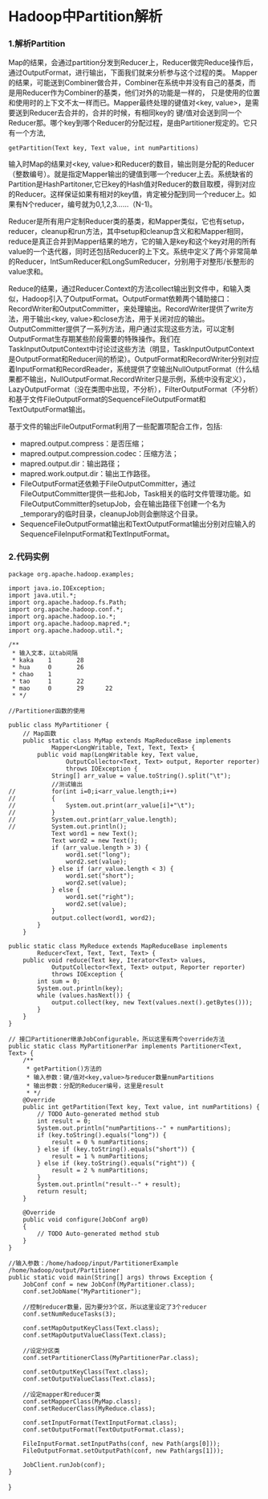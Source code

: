 # Hadoop中Partition解析


### 1.解析Partition

Map的结果，会通过partition分发到Reducer上，Reducer做完Reduce操作后，通过OutputFormat，进行输出，下面我们就来分析参与这个过程的类。
Mapper的结果，可能送到Combiner做合并，Combiner在系统中并没有自己的基类，而是用Reducer作为Combiner的基类，他们对外的功能是一样的，
只是使用的位置和使用时的上下文不太一样而已。Mapper最终处理的键值对<key, value>，是需要送到Reducer去合并的，合并的时候，有相同key的
键/值对会送到同一个Reducer那。哪个key到哪个Reducer的分配过程，是由Partitioner规定的。它只有一个方法,

	getPartition(Text key, Text value, int numPartitions) 

输入时Map的结果对<key, value>和Reducer的数目，输出则是分配的Reducer（整数编号）。就是指定Mapper输出的键值到哪一个reducer上去。系统缺省的Partition是HashPartitoner,它已key的Hash值对Reducer的数目取模，得到对应的Reducer。这样保证如果有相对的key值，肯定被分配到同一个reducer上。如果有N个reducer，编号就为0,1,2,3……（N-1)。

<!--more-->

Reducer是所有用户定制Reducer类的基类，和Mapper类似，它也有setup，reducer，cleanup和run方法，其中setup和cleanup含义和和Mapper相同，reduce是真正合并到Mapper结果的地方，它的输入是key和这个key对用的所有value的一个迭代器，同时还包括Reducer的上下文。系统中定义了两个非常简单的Reducer，IntSumReducer和LongSumReducer，分别用于对整形/长整形的value求和。

Reduce的结果，通过Reducer.Context的方法collect输出到文件中，和输入类似，Hadoop引入了OutputFormat。OutputFormat依赖两个辅助接口：RecordWriter和OutputCommitter，来处理输出。RecordWriter提供了write方法，用于输出<key, value>和close方法，用于关闭对应的输出。OutputCommitter提供了一系列方法，用户通过实现这些方法，可以定制OutputFormat生存期某些阶段需要的特殊操作。我们在TaskInputOutputContext中讨论过这些方法（明显，TaskInputOutputContext是OutputFormat和Reducer间的桥梁）。OutputFormat和RecordWriter分别对应着InputFormat和RecordReader，系统提供了空输出NullOutputFormat（什么结果都不输出，NullOutputFormat.RecordWriter只是示例，系统中没有定义），LazyOutputFormat（没在类图中出现，不分析），FilterOutputFormat（不分析）和基于文件FileOutputFormat的SequenceFileOutputFormat和TextOutputFormat输出。

基于文件的输出FileOutputFormat利用了一些配置项配合工作，包括:

- mapred.output.compress：是否压缩；
- mapred.output.compression.codec：压缩方法；
- mapred.output.dir：输出路径；
- mapred.work.output.dir：输出工作路径。
- FileOutputFormat还依赖于FileOutputCommitter，通过FileOutputCommitter提供一些和Job，Task相关的临时文件管理功能。如FileOutputCommitter的setupJob，会在输出路径下创建一个名为_temporary的临时目录，cleanupJob则会删除这个目录。
- SequenceFileOutputFormat输出和TextOutputFormat输出分别对应输入的SequenceFileInputFormat和TextInputFormat。

### 2.代码实例
	package org.apache.hadoop.examples;

	import java.io.IOException;
	import java.util.*;
	import org.apache.hadoop.fs.Path;
	import org.apache.hadoop.conf.*;
	import org.apache.hadoop.io.*;
	import org.apache.hadoop.mapred.*;
	import org.apache.hadoop.util.*;
	
	/**
	 * 输入文本，以tab间隔
	 * kaka    1       28
	 * hua     0       26
	 * chao    1
	 * tao     1       22
	 * mao     0       29      22
	 * */
	
	//Partitioner函数的使用
	
	public class MyPartitioner {
		// Map函数
		public static class MyMap extends MapReduceBase implements
				Mapper<LongWritable, Text, Text, Text> {
			public void map(LongWritable key, Text value,
					OutputCollector<Text, Text> output, Reporter reporter)
					throws IOException {
				String[] arr_value = value.toString().split("\t");
				//测试输出
	//			for(int i=0;i<arr_value.length;i++)
	//			{
	//				System.out.print(arr_value[i]+"\t");
	//			}
	//			System.out.print(arr_value.length);
	//			System.out.println();		
				Text word1 = new Text();
				Text word2 = new Text();
				if (arr_value.length > 3) {
					word1.set("long");
					word2.set(value);
				} else if (arr_value.length < 3) {
					word1.set("short");
					word2.set(value);
				} else {
					word1.set("right");
					word2.set(value);
				}
				output.collect(word1, word2);
			}
		}
	
	public static class MyReduce extends MapReduceBase implements
			Reducer<Text, Text, Text, Text> {
		public void reduce(Text key, Iterator<Text> values,
				OutputCollector<Text, Text> output, Reporter reporter)
				throws IOException {
			int sum = 0;
			System.out.println(key);
			while (values.hasNext()) {
				output.collect(key, new Text(values.next().getBytes()));	
			}
		}
	}

	// 接口Partitioner继承JobConfigurable，所以这里有两个override方法
	public static class MyPartitionerPar implements Partitioner<Text, Text> {
		/**
		 * getPartition()方法的
		 * 输入参数：键/值对<key,value>与reducer数量numPartitions
		 * 输出参数：分配的Reducer编号，这里是result
		 * */
		@Override
		public int getPartition(Text key, Text value, int numPartitions) {
			// TODO Auto-generated method stub
			int result = 0;
			System.out.println("numPartitions--" + numPartitions);
			if (key.toString().equals("long")) {
				result = 0 % numPartitions;
			} else if (key.toString().equals("short")) {
				result = 1 % numPartitions;
			} else if (key.toString().equals("right")) {
				result = 2 % numPartitions;
			}
			System.out.println("result--" + result);
			return result;
		}
		
		@Override
		public void configure(JobConf arg0) 
		{
			// TODO Auto-generated method stub
		}
	}

	//输入参数：/home/hadoop/input/PartitionerExample /home/hadoop/output/Partitioner
	public static void main(String[] args) throws Exception {
		JobConf conf = new JobConf(MyPartitioner.class);
		conf.setJobName("MyPartitioner");
		
		//控制reducer数量，因为要分3个区，所以这里设定了3个reducer
		conf.setNumReduceTasks(3);

		conf.setMapOutputKeyClass(Text.class);
		conf.setMapOutputValueClass(Text.class);

		//设定分区类
		conf.setPartitionerClass(MyPartitionerPar.class);

		conf.setOutputKeyClass(Text.class);
		conf.setOutputValueClass(Text.class);

		//设定mapper和reducer类
		conf.setMapperClass(MyMap.class);
		conf.setReducerClass(MyReduce.class);

		conf.setInputFormat(TextInputFormat.class);
		conf.setOutputFormat(TextOutputFormat.class);

		FileInputFormat.setInputPaths(conf, new Path(args[0]));
		FileOutputFormat.setOutputPath(conf, new Path(args[1]));

		JobClient.runJob(conf);
	}
}



	
	
